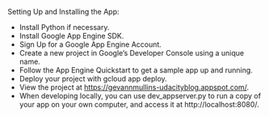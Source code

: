 Setting Up and Installing the App:

- Install Python if necessary.
- Install Google App Engine SDK.
- Sign Up for a Google App Engine Account.
- Create a new project in Google’s Developer Console using a unique name.
- Follow the App Engine Quickstart to get a sample app up and running.
- Deploy your project with gcloud app deploy.
- View the project at https://gevannmullins-udacityblog.appspot.com/.
- When developing locally, you can use dev_appserver.py to run a copy of your app on your own computer, and access it at http://localhost:8080/.